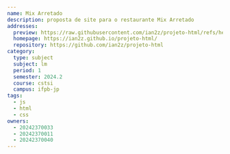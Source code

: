 ```yaml
---
name: Mix Arretado
description: proposta de site para o restaurante Mix Arretado
addresses:
  preview: https://raw.githubusercontent.com/ian2z/projeto-html/refs/heads/main/imagens/print.png
  homepage: https://ian2z.github.io/projeto-html/
  repository: https://github.com/ian2z/projeto-html
category:
  type: subject
  subject: lm
  period: 1
  semester: 2024.2
  course: cstsi
  campus: ifpb-jp
tags:
  - js
  - html
  - css
owners:
  - 20242370033
  - 20242370011
  - 20242370040
---
```

